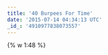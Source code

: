 ```yaml
---
title: '40 Burpees For Time'
date: '2015-07-14 04:34:13 UTC'
_id_: '4910977838073557'
---
```


{% w 1:48 %}
